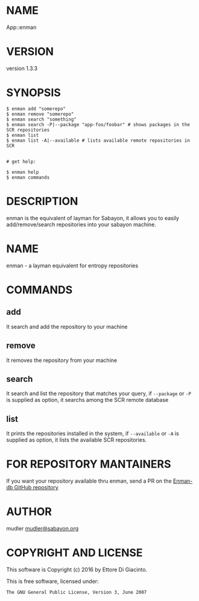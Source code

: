# NAME

App::enman

# VERSION

version 1.3.3

# SYNOPSIS

    $ enman add "somerepo"
    $ enman remove "somerepo"
    $ enman search "something"
    $ enman search -P|--package "app-foo/foobar" # shows packages in the SCR repositories
    $ enman list
    $ enman list -A|--available # lists available remote repositories in SCR


    # get help:

    $ enman help
    $ enman commands

# DESCRIPTION

enman is the equivalent of layman for Sabayon, it allows you to easily add/remove/search repositories into your sabayon machine.

# NAME

enman - a layman equivalent for entropy repositories

# COMMANDS

## add
It search and add the repository to your machine

## remove
It removes the repository from your machine

## search
It search and list the repository that matches your query, if `--package` or `-P` is supplied as option, it searchs among the SCR remote database

## list
It prints the repositories installed in the system, if `--available` or `-A` is supplied as option, it lists the available SCR repositories.

# FOR REPOSITORY MANTAINERS
If you want your repository available thru enman, send a PR on the [Enman-db GitHub repository](https://github.com/Sabayon/enman-db)

# AUTHOR

mudler <mudler@sabayon.org>

# COPYRIGHT AND LICENSE

This software is Copyright (c) 2016 by Ettore Di Giacinto.

This is free software, licensed under:

    The GNU General Public License, Version 3, June 2007
